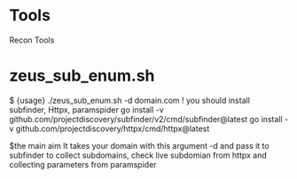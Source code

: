 # Tools
Recon Tools
# zeus_sub_enum.sh
$ {usage} ./zeus_sub_enum.sh -d domain.com
! you should install subfinder, Httpx, paramspider 
go install -v github.com/projectdiscovery/subfinder/v2/cmd/subfinder@latest
go install -v github.com/projectdiscovery/httpx/cmd/httpx@latest

$the main aim
It takes your domain with this argument -d and pass it to subfinder to collect subdomains, check live subdomian from httpx and collecting parameters from paramspider 
